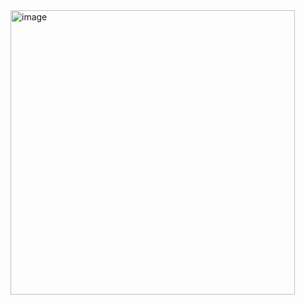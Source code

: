 <img width="455" alt="image" src="https://github.com/kannan-ramesh/formRegister/assets/43806145/14ddab12-3160-4040-a262-014649177291">
